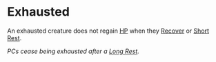 # Exhausted

An exhausted creature does not regain [HP](../../Player%20Characters/Derived%20Statistics/Hit%20Points.md) when they [Recover](../Exploration/Delving.md#Recover) or [Short Rest](../Core%20Procedures/Resting.md#Short%20Rest).

*PCs cease being exhausted after a [Long Rest](../Core%20Procedures/Resting.md#Long%20Rest).*
